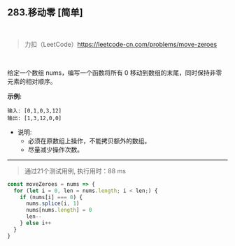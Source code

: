 
## 283.移动零 [简单]

<br />

> 力扣（LeetCode）https://leetcode-cn.com/problems/move-zeroes

<br />

给定一个数组 nums，编写一个函数将所有 0 移动到数组的末尾，同时保持非零元素的相对顺序。

**示例:**

```
输入: [0,1,0,3,12]
输出: [1,3,12,0,0]
```

- 说明:
  - 必须在原数组上操作，不能拷贝额外的数组。
  - 尽量减少操作次数。

---

> 通过21个测试用例, 执行用时：88 ms

```js
const moveZeroes = nums => {
  for (let i = 0, len = nums.length; i < len;) {
    if (nums[i] === 0) {
      nums.splice(i, 1)
      nums[nums.length] = 0
      len--
    } else i++
  }
}
```

